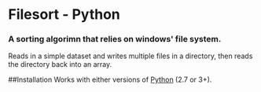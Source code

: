 # Filesort - Python

### A sorting algorimn that relies on windows' file system. 

Reads in a simple dataset and writes multiple files in a directory, then reads the directory back into an array.

##Installation
Works with either versions of [Python](https://www.python.org/downloads/) (2.7 or 3+).
